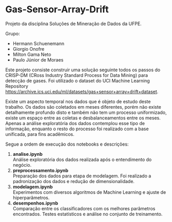 # Gas-Sensor-Array-Drift

Projeto da disciplina Soluções de Mineração de Dados da UFPE.

Grupo:
* Hermann Schuenemann
* Giorgio Onofre
* Milton Gama Neto
* Paulo Júnior de Moraes

Este projeto consiste construir uma solução seguinte todos os passos do CRISP-DM (CRoss Industry Standard Process for Data Mining) para detecção de gases. Foi utilizado o dataset do UCI Machine Learning Repository https://archive.ics.uci.edu/ml/datasets/gas+sensor+array+drift+dataset.

Existe um aspecto temporal nos dados que é objeto de estudo deste trabalho. Os dados são coletados em meses diferentes, porém não existe detalhamente profundo disto e também não tem um processo uniformizado, existe um espaço entre as coletas e desbalanceamentos entre os meses. Apenas a análise exploratória dos dados contemplou esse tipo de informação, enquanto o resto do processo foi realizado com a base unificada, para fins acadêmicos.

Segue a ordem de execução dos notebooks e descrições:
1. **analise.ipynb** <br>
    Análise exploratória dos dados realizada após o entendimento do negócio.
2. **preprocessamento.ipynb** <br>
    Preparação dos dados para etapa de modelagem. Foi realizado a padronização dos dados e redução de dimensionalidade.
3. **modelagem.ipynb** <br>
    Experimentos com diversos algoritmos de Machine Learning e ajuste de hiperparâmetros.
4. **desempenhos.ipynb** <br>
    Comparação entre os classificadores com os melhores parâmetros encontrados. Testes estatísticos e análise no conjunto de treinamento.
    
